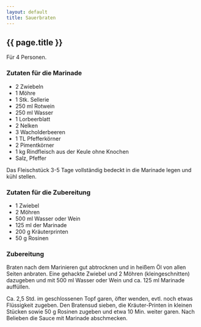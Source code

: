 ```yaml
---
layout: default
title: Sauerbraten
---
```


## {{ page.title }}

Für 4 Personen.

### Zutaten für die Marinade

- 2 Zwiebeln
- 1 Möhre
- 1 Stk. Sellerie
- 250 ml Rotwein
- 250 ml Wasser
- 1 Lorbeerblatt
- 2 Nelken
- 3 Wacholderbeeren
- 1 TL Pfefferkörner
- 2 Pimentkörner
- 1 kg Rindfleisch aus der Keule ohne Knochen
- Salz, Pfeffer

Das Fleischstück 3-5 Tage vollständig bedeckt in die Marinade legen und
kühl stellen.

### Zutaten für die Zubereitung

- 1 Zwiebel
- 2 Möhren
- 500 ml Wasser oder Wein
- 125 ml der Marinade
- 200 g Kräuterprinten
- 50 g Rosinen

### Zubereitung

Braten nach dem Marinieren gut abtrocknen und in heißem Öl von allen
Seiten anbraten. Eine gehackte Zwiebel und 2 Möhren (kleingeschnitten)
dazugeben und mit 500 ml Wasser oder Wein und ca. 125 ml Marinade
auffüllen.

Ca. 2,5 Std. im geschlossenen Topf garen, öfter wenden, evtl. noch etwas
Flüssigkeit zugeben. Den Bratensud sieben, die Kräuter-Printen in
kleinen Stücken sowie 50 g Rosinen zugeben und etwa 10 Min. weiter
garen. Nach Belieben die Sauce mit Marinade abschmecken.
